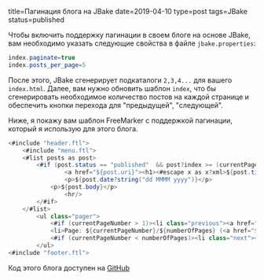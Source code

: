 title=Пагинация блога на JBake date=2019-04-10 type=post tags=JBake status=published


Чтобы включить поддержку пагинации в своем блоге на основе JBake, вам необходимо указать следующие свойства в файле `jbake.properties`: 

```java
index.paginate=true
index.posts_per_page=5
```

После этого, JBake сгенерирует подкаталоги `2,3,4...` для вашего `index.html`. Далее, вам нужно обновить шаблон `index`, что бы сгенерировать необходимое количество постов на каждой странице и обеспечить кнопки перехода для "предыдущей", "следующей".

Ниже, я покажу вам шаблон FreeMarker с поддержкой пагинации, который я использую для этого блога.

```java
<#include "header.ftl">
	<#include "menu.ftl">
	<#list posts as post>
  		<#if (post.status == "published"  && post?index >= (currentPageNumber-1) * config.index_posts_per_page?eval && post?index < currentPageNumber * config.index_posts_per_page?eval)>
				<a href="${post.uri}"><h1><#escape x as x?xml>${post.title}</#escape></h1></a>
				<p>${post.date?string("dd MMMM yyyy")}</p>
  			<p>${post.body}</p>
				<hr/>
  		</#if>
  	</#list>
		<ul class="pager">
			<#if (currentPageNumber > 1)><li class="previous"><a href="${config.site_host}/${(currentPageNumber==2)?then('', currentPageNumber-1)}">Previous</a></li></#if>
			<li>Page: ${currentPageNumber}/${numberOfPages} (<a href="${content.rootpath}${config.archive_file}">archive</a>)</li>
			<#if (currentPageNumber < numberOfPages)><li class="next"><a href="${config.site_host}/${currentPageNumber + 1}">Next</a></li></#if>
		</ul>
<#include "footer.ftl">
```

Код этого блога доступен на [GitHub](https://github.com/kostenkoserg/kostenko.blog.src)
